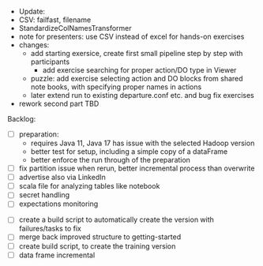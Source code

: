 - Update:
- CSV: failfast, filename
- StandardizeColNamesTransformer
- note for presenters: use CSV instead of excel for hands-on exercises
- changes:
  + add starting exersice, create first small pipeline step by step with participants
    + add exercise searching for proper action/DO type in Viewer
  + puzzle: add exercise selecting action and DO blocks from shared note books, with specifying proper names in actions
  + later extend run to existing departure.conf etc. and bug fix exercises
- rework second part TBD

Backlog:
+ [ ] preparation:
  + requires Java 11, Java 17 has issue with the selected Hadoop version
  + better test for setup, including a simple copy of a dataFrame
  + better enforce the run through of the preparation
+ [ ] fix partition issue when rerun, better incremental process than overwrite
+ [ ] advertise also via LinkedIn
+ [ ] scala file for analyzing tables like notebook
+ [ ] secret handling
+ [ ] expectations monitoring
- [ ] create a build script to automatically create the version with failures/tasks to fix 
- [ ] merge back improved structure to getting-started
- [ ] create build script, to create the training version 
- [ ] data frame incremental
